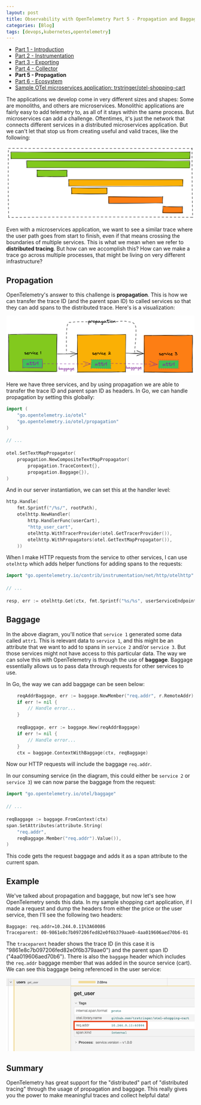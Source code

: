 ```yaml
---
layout: post
title: Observability with OpenTelemetry Part 5 - Propagation and Baggage
categories: [Blog]
tags: [devops,kubernetes,opentelemetry]
---
```


* [Part 1 - Introduction](https://trstringer.com/otel-part1-intro/)
* [Part 2 - Instrumentation](https://trstringer.com/otel-part2-instrumentation/)
* [Part 3 - Exporting](https://trstringer.com/otel-part3-export/)
* [Part 4 - Collector](https://trstringer.com/otel-part4-collector/)
* **Part 5 - Propagation**
* [Part 6 - Ecosystem](https://trstringer.com/otel-part6-ecosystem/)
* [Sample OTel microservices application: trstringer/otel-shopping-cart](https://github.com/trstringer/otel-shopping-cart)

The applications we develop come in very different sizes and shapes: Some are monoliths, and others are microservices. Monolithic applications are fairly easy to add telemetry to, as all of it stays within the same process. But microservices can add a challenge. Oftentimes, it's just the network that connects different services in a distributed microservices application. But we can't let that stop us from creating useful and valid traces, like the following:

![Propagation](../images/otel-propagation2.png)

Even with a microservices application, we want to see a similar trace where the user path goes from start to finish, even if that means crossing the boundaries of multiple services. This is what we mean when we refer to **distributed tracing**. But how can we accomplish this? How can we make a trace go across multiple processes, that might be living on very different infrastructure?

## Propagation

OpenTelemetry's answer to this challenge is **propagation**. This is how we can transfer the trace ID (and the parent span ID) to called services so that they can add spans to the distributed trace. Here's is a visualization:

![Propagation](../images/otel-propagation1.png)

Here we have three services, and by using propagation we are able to transfer the trace ID and parent span ID as headers. In Go, we can handle propagation by setting this globally:

```go
import (
    "go.opentelemetry.io/otel"
    "go.opentelemetry.io/otel/propagation"
)

// ...

otel.SetTextMapPropagator(
    propagation.NewCompositeTextMapPropagator(
        propagation.TraceContext{},
        propagation.Baggage{}),
)
```

And in our server instantiation, we can set this at the handler level:

```go
http.Handle(
    fmt.Sprintf("/%s/", rootPath),
    otelhttp.NewHandler(
        http.HandlerFunc(userCart),
        "http_user_cart",
        otelhttp.WithTracerProvider(otel.GetTracerProvider()),
        otelhttp.WithPropagators(otel.GetTextMapPropagator()),
    ))
```

When I make HTTP requests from the service to other services, I can use `otelhttp` which adds helper functions for adding spans to the requests:

```go
import "go.opentelemetry.io/contrib/instrumentation/net/http/otelhttp"

// ...

resp, err := otelhttp.Get(ctx, fmt.Sprintf("%s/%s", userServiceEndpoint, userName))
```

## Baggage

In the above diagram, you'll notice that `service 1` generated some data called `attr1`. This is relevant data to `service 1`, and this might be an attribute that we want to add to spans in `service 2` and/or `service 3`. But those services might not have access to this particular data. The way we can solve this with OpenTelemetry is through the use of **baggage**. Baggage essentially allows us to pass data through requests for other services to use.

In Go, the way we can add baggage can be seen below:

```go
    reqAddrBaggage, err := baggage.NewMember("req.addr", r.RemoteAddr)
    if err != nil {
        // Handle error...
    }

    reqBaggage, err := baggage.New(reqAddrBaggage)
    if err != nil {
        // Handle error...
    }
    ctx = baggage.ContextWithBaggage(ctx, reqBaggage)
```

Now our HTTP requests will include the baggage `req.addr`.

In our consuming service (in the diagram, this could either be `service 2` or `service 3`) we can now parse the baggage from the request:

```go
import "go.opentelemetry.io/otel/baggage"

// ...

reqBaggage := baggage.FromContext(ctx)
span.SetAttributes(attribute.String(
    "req.addr",
    reqBaggage.Member("req.addr").Value()),
)
```

This code gets the request baggage and adds it as a span attribute to the current span.

## Example

We've talked about propagation and baggage, but now let's see how OpenTelemetry sends this data. In my sample shopping cart application, if I made a request and dump the headers from either the price or the user service, then I'll see the following two headers:

```
Baggage: req.addr=10.244.0.11%3A60086
Traceparent: 00-9861e8c7b097206fed82e0f6b379aae0-4aa019606aed70b6-01
```

The `traceparent` header shows the trace ID (in this case it is "9861e8c7b097206fed82e0f6b379aae0") and the parent span ID ("4aa019606aed70b6"). There is also the `baggage` header which includes the `req.addr` baggage member that was added in the source service (cart). We can see this baggage being referenced in the user service:

![Baggage](../images/otel-propagation3.png)

## Summary

OpenTelemetry has great support for the "distributed" part of "distributed tracing" through the usage of propagation and baggage. This really gives you the power to make meaningful traces and collect helpful data!
